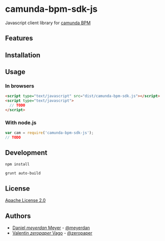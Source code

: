# camunda-bpm-sdk-js

Javascript client library for [camunda BPM](https://github.com/camunda/camunda-bpm-platform)

## Features


## Installation


## Usage


### In browsers

```HTML
<script type="text/javascript" src="dist/camunda-bpm-sdk.js"></script>
<script type="text/javascript">
  // TODO
</script>
```

### With node.js

```js
var cam = require('camunda-bpm-sdk-js');
// TODO
```

## Development

```bash
npm install
```

```bash
grunt auto-build
```


## License

[Apache License 2.0](./LICENSE)

## Authors

 - [Daniel _meyerdan_ Meyer](https://github.com/meyerdan) - [@meyerdan](http://twitter.com/meyerdan)
 - [Valentin _zeropaper_ Vago](https://github.com/zeropaper) - [@zeropaper](http://twitter.com/zeropaper)